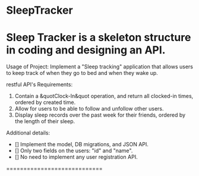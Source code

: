 # SleepTracker

Sleep Tracker is a skeleton structure in coding and designing an API. 
==========================================
Usage of Project: 
Implement a &quot;Sleep tracking&quot; application that allows users to keep track of when they go to bed and when they wake up.

restful API's Requirements: 
1. Contain a &quotClock-In&quot operation, and return all clocked-in times, ordered by created time.
2. Allow for users to be able to follow and unfollow other users.
3. Display sleep records over the past week for their friends, ordered by the length of their sleep.


Additional details: 

- [] Implement the model, DB migrations, and JSON API.
- [] Only two fields on the users: &quot;id&quot; and &quot;name&quot;.
- [] No need to implement any user registration API.

============================
